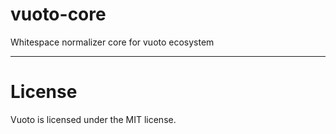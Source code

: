 # vuoto-core

Whitespace normalizer core for vuoto ecosystem

---

# License

Vuoto is licensed under the MIT license.

